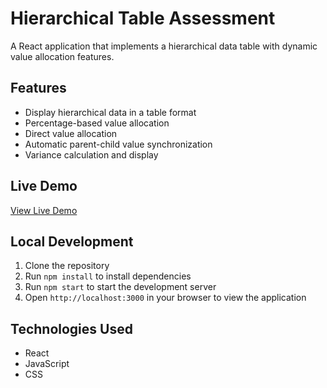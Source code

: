 # Hierarchical Table Assessment

A React application that implements a hierarchical data table with dynamic value allocation features.

## Features

- Display hierarchical data in a table format
- Percentage-based value allocation
- Direct value allocation
- Automatic parent-child value synchronization
- Variance calculation and display

## Live Demo

[View Live Demo](https://yourusername.github.io/hierarchical-table-assessment)

## Local Development

1. Clone the repository
2. Run `npm install` to install dependencies
3. Run `npm start` to start the development server
4. Open `http://localhost:3000` in your browser to view the application

## Technologies Used

- React
- JavaScript
- CSS
